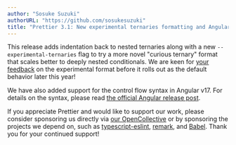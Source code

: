 ```yaml
---
author: "Sosuke Suzuki"
authorURL: "https://github.com/sosukesuzuki"
title: "Prettier 3.1: New experimental ternaries formatting and Angular control flow syntax!"
---
```


This release adds indentation back to nested ternaries along with a new `--experimental-ternaries` flag to try a more novel "curious ternary" format that scales better to deeply nested conditionals. We are keen for [your feedback](https://forms.gle/vwEuboCobTVhEkt66) on the experimental format before it rolls out as the default behavior later this year!

We have also added support for the control flow syntax in Angular v17. For details on the syntax, please read [the official Angular release post](https://blog.angular.io/introducing-angular-v17-4d7033312e4b).

<!--truncate-->

If you appreciate Prettier and would like to support our work, please consider sponsoring us directly via [our OpenCollective](https://opencollective.com/prettier) or by sponsoring the projects we depend on, such as [typescript-eslint](https://opencollective.com/typescript-eslint), [remark](https://opencollective.com/unified), and [Babel](https://opencollective.com/babel). Thank you for your continued support!
